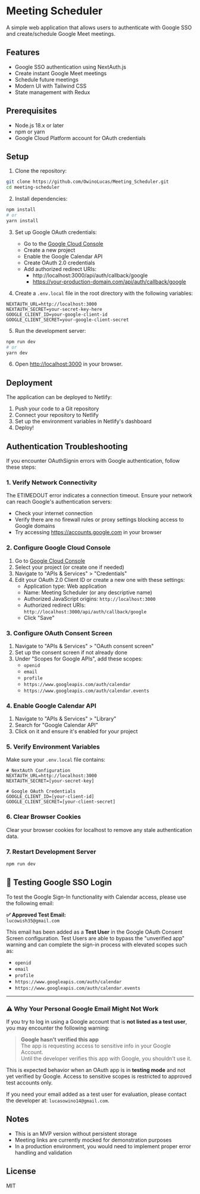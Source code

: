 # Meeting Scheduler

A simple web application that allows users to authenticate with Google SSO and create/schedule Google Meet meetings.

## Features

- Google SSO authentication using NextAuth.js
- Create instant Google Meet meetings
- Schedule future meetings
- Modern UI with Tailwind CSS
- State management with Redux

## Prerequisites

- Node.js 18.x or later
- npm or yarn
- Google Cloud Platform account for OAuth credentials

## Setup

1. Clone the repository:
```bash
git clone https://github.com/OwinoLucas/Meeting_Scheduler.git
cd meeting-scheduler
```

2. Install dependencies:
```bash
npm install
# or
yarn install
```

3. Set up Google OAuth credentials:
   - Go to the [Google Cloud Console](https://console.cloud.google.com/)
   - Create a new project
   - Enable the Google Calendar API
   - Create OAuth 2.0 credentials
   - Add authorized redirect URIs:
     - http://localhost:3000/api/auth/callback/google
     - https://your-production-domain.com/api/auth/callback/google

4. Create a `.env.local` file in the root directory with the following variables:
```
NEXTAUTH_URL=http://localhost:3000
NEXTAUTH_SECRET=your-secret-key-here
GOOGLE_CLIENT_ID=your-google-client-id
GOOGLE_CLIENT_SECRET=your-google-client-secret
```

5. Run the development server:
```bash
npm run dev
# or
yarn dev
```

6. Open [http://localhost:3000](http://localhost:3000) in your browser.

## Deployment

The application can be deployed to Netlify:

1. Push your code to a Git repository
2. Connect your repository to Netlify
3. Set up the environment variables in Netlify's dashboard
4. Deploy!

## Authentication Troubleshooting

If you encounter OAuthSignin errors with Google authentication, follow these steps:

### 1. Verify Network Connectivity
The ETIMEDOUT error indicates a connection timeout. Ensure your network can reach Google's authentication servers:
- Check your internet connection
- Verify there are no firewall rules or proxy settings blocking access to Google domains
- Try accessing https://accounts.google.com in your browser

### 2. Configure Google Cloud Console
1. Go to [Google Cloud Console](https://console.cloud.google.com/)
2. Select your project (or create one if needed)
3. Navigate to "APIs & Services" > "Credentials"
4. Edit your OAuth 2.0 Client ID or create a new one with these settings:
   - Application type: Web application
   - Name: Meeting Scheduler (or any descriptive name)
   - Authorized JavaScript origins: `http://localhost:3000`
   - Authorized redirect URIs: `http://localhost:3000/api/auth/callback/google`
   - Click "Save"

### 3. Configure OAuth Consent Screen
1. Navigate to "APIs & Services" > "OAuth consent screen"
2. Set up the consent screen if not already done
3. Under "Scopes for Google APIs", add these scopes:
   - `openid`
   - `email`
   - `profile`
   - `https://www.googleapis.com/auth/calendar`
   - `https://www.googleapis.com/auth/calendar.events`

### 4. Enable Google Calendar API
1. Navigate to "APIs & Services" > "Library"
2. Search for "Google Calendar API"
3. Click on it and ensure it's enabled for your project

### 5. Verify Environment Variables
Make sure your `.env.local` file contains:
```
# NextAuth Configuration
NEXTAUTH_URL=http://localhost:3000
NEXTAUTH_SECRET=[your-secret-key]

# Google OAuth Credentials
GOOGLE_CLIENT_ID=[your-client-id]
GOOGLE_CLIENT_SECRET=[your-client-secret]
```

### 6. Clear Browser Cookies 
Clear your browser cookies for localhost to remove any stale authentication data.

### 7. Restart Development Server
```bash
npm run dev
```

## 🔐 Testing Google SSO Login

To test the Google Sign-In functionality with Calendar access, please use the following email:

**✅ Approved Test Email:**  
`lucowish35@gmail.com`

This email has been added as a **Test User** in the Google OAuth Consent Screen configuration. Test Users are able to bypass the "unverified app" warning and can complete the sign-in process with elevated scopes such as:

- `openid`
- `email`
- `profile`
- `https://www.googleapis.com/auth/calendar`
- `https://www.googleapis.com/auth/calendar.events`

---

### ⚠️ Why Your Personal Google Email Might Not Work

If you try to log in using a Google account that is **not listed as a test user**, you may encounter the following warning:

> **Google hasn’t verified this app**  
> The app is requesting access to sensitive info in your Google Account.  
> Until the developer verifies this app with Google, you shouldn't use it.

This is expected behavior when an OAuth app is in **testing mode** and not yet verified by Google. Access to sensitive scopes is restricted to approved test accounts only.

If you need your email added as a test user for evaluation, please contact the developer at: `lucasowino14@gmail.com`.


## Notes

- This is an MVP version without persistent storage
- Meeting links are currently mocked for demonstration purposes
- In a production environment, you would need to implement proper error handling and validation

## License

MIT
